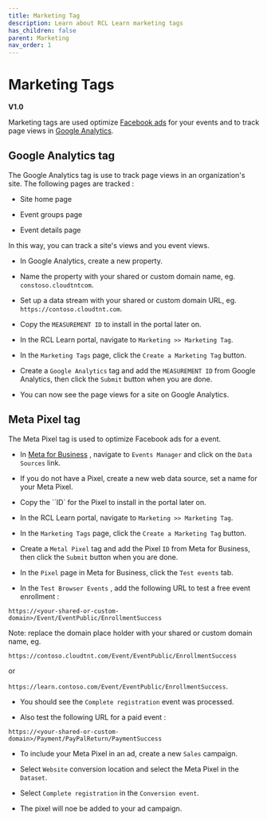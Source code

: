 ```yaml
---
title: Marketing Tag
description: Learn about RCL Learn marketing tags
has_children: false
parent: Marketing
nav_order: 1
---
```


# Marketing Tags
**V1.0**

Marketing tags are used optimize [Facebook ads](https://www.facebook.com/business/tools/facebook-ads) for your events and to track page views in [Google Analytics](https://marketingplatform.google.com/about/analytics/).

## Google Analytics tag

The Google Analytics tag is use to track page views in an organization's site. The following pages are tracked :

- Site home page

- Event groups page

- Event details page

In this way, you can track a site's views and you event views.

- In Google Analytics, create a new property.

- Name the property with your shared or custom domain name, eg. ``constoso.cloudtntcom``.

- Set up a data stream with your shared or custom domain URL, eg. ``https://contoso.cloudtnt.com``.

- Copy the ``MEASUREMENT ID`` to install in the portal later on.

- In the RCL Learn portal, navigate to ``Marketing >> Marketing Tag``.

- In the ``Marketing Tags`` page, click the ``Create a Marketing Tag`` button.

- Create a ``Google Analytics`` tag and add the ``MEASUREMENT ID`` from Google Analytics, then click the ``Submit`` button when you are done.

- You can now see the page views for a site on Google Analytics.

## Meta Pixel tag

The Meta Pixel tag is used to optimize Facebook ads for a event.

- In [Meta for Business](https://business.facebook.com/) , navigate to ``Events Manager`` and click on the ``Data Sources`` link.

- If you do not have a Pixel, create a new web data source, set a name for your Meta Pixel.

- Copy the ``ID` for the Pixel to install in the portal later on.

- In the RCL Learn portal, navigate to ``Marketing >> Marketing Tag``.

- In the ``Marketing Tags`` page, click the ``Create a Marketing Tag`` button.

- Create a ``Metal Pixel`` tag and add the Pixel ``ID`` from Meta for Business, then click the ``Submit`` button when you are done.

- In the ``Pixel`` page in Meta for Business, click the ``Test events`` tab.

- In the ``Test Browser Events`` , add the following URL to test a free event enrollment :

```https://<your-shared-or-custom-domain>/Event/EventPublic/EnrollmentSuccess```

Note: replace the domain place holder with your shared or custom domain name, eg. 

``https://contoso.cloudtnt.com/Event/EventPublic/EnrollmentSuccess`` 

or 

``https://learn.contoso.com/Event/EventPublic/EnrollmentSuccess``.

- You should see the ``Complete registration`` event was processed.

- Also test the following URL for a paid event :

```https://<your-shared-or-custom-domain>/Payment/PayPalReturn/PaymentSuccess```

- To include your Meta Pixel in an ad, create a new ``Sales`` campaign.

- Select ``Website`` conversion location and select the Meta Pixel in the ``Dataset``.

- Select ``Complete registration`` in the ``Conversion event``.

- The pixel will noe be added to your ad campaign.
